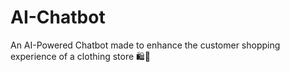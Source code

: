 # AI-Chatbot
An AI-Powered Chatbot made to enhance the customer shopping experience of a clothing store 🛍️🛒
